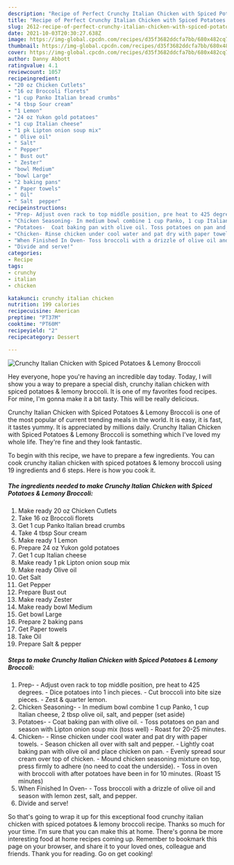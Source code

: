 ```yaml
---
description: "Recipe of Perfect Crunchy Italian Chicken with Spiced Potatoes &amp;amp; Lemony Broccoli"
title: "Recipe of Perfect Crunchy Italian Chicken with Spiced Potatoes &amp;amp; Lemony Broccoli"
slug: 2612-recipe-of-perfect-crunchy-italian-chicken-with-spiced-potatoes-and-amp-lemony-broccoli
date: 2021-10-03T20:30:27.638Z
image: https://img-global.cpcdn.com/recipes/d35f3682ddcfa7bb/680x482cq70/crunchy-italian-chicken-with-spiced-potatoes-lemony-broccoli-recipe-main-photo.jpg
thumbnail: https://img-global.cpcdn.com/recipes/d35f3682ddcfa7bb/680x482cq70/crunchy-italian-chicken-with-spiced-potatoes-lemony-broccoli-recipe-main-photo.jpg
cover: https://img-global.cpcdn.com/recipes/d35f3682ddcfa7bb/680x482cq70/crunchy-italian-chicken-with-spiced-potatoes-lemony-broccoli-recipe-main-photo.jpg
author: Danny Abbott
ratingvalue: 4.1
reviewcount: 1057
recipeingredient:
- "20 oz Chicken Cutlets"
- "16 oz Broccoli florets"
- "1 cup Panko Italian bread crumbs"
- "4 tbsp Sour cream"
- "1 Lemon"
- "24 oz Yukon gold potatoes"
- "1 cup Italian cheese"
- "1 pk Lipton onion soup mix"
- " Olive oil"
- " Salt"
- " Pepper"
- " Bust out"
- " Zester"
- "bowl Medium"
- "bowl Large"
- "2 baking pans"
- " Paper towels"
- " Oil"
- " Salt  pepper"
recipeinstructions:
- "Prep- Adjust oven rack to top middle position, pre heat to 425 degrees. Dice potatoes into 1 inch pieces. Cut broccoli into bite size pieces. Zest &amp; quarter lemon."
- "Chicken Seasoning- In medium bowl combine 1 cup Panko, 1 cup Italian cheese, 2 tbsp olive oil, salt, and pepper (set aside)"
- "Potatoes-  Coat baking pan with olive oil. Toss potatoes on pan and season with Lipton onion soup mix (toss well) Roast for 20-25 minutes."
- "Chicken- Rinse chicken under cool water and pat dry with paper towels. Season chicken all over with salt and pepper.  Lightly coat baking pan with olive oil and place chicken on pan. Evenly spread sour cream over top of chicken. Mound chicken seasoning mixture on top, press firmly to adhere (no need to coat the underside). Toss in oven with broccoli with after potatoes have been in for 10 minutes. (Roast 15 minutes)"
- "When Finished In Oven- Toss broccoli with a drizzle of olive oil and season with lemon zest, salt, and pepper."
- "Divide and serve!"
categories:
- Recipe
tags:
- crunchy
- italian
- chicken

katakunci: crunchy italian chicken 
nutrition: 199 calories
recipecuisine: American
preptime: "PT37M"
cooktime: "PT60M"
recipeyield: "2"
recipecategory: Dessert

---
```



![Crunchy Italian Chicken with Spiced Potatoes &amp; Lemony Broccoli](https://img-global.cpcdn.com/recipes/d35f3682ddcfa7bb/680x482cq70/crunchy-italian-chicken-with-spiced-potatoes-lemony-broccoli-recipe-main-photo.jpg)

Hey everyone, hope you're having an incredible day today. Today, I will show you a way to prepare a special dish, crunchy italian chicken with spiced potatoes &amp; lemony broccoli. It is one of my favorites food recipes. For mine, I'm gonna make it a bit tasty. This will be really delicious.

Crunchy Italian Chicken with Spiced Potatoes &amp; Lemony Broccoli is one of the most popular of current trending meals in the world. It is easy, it is fast, it tastes yummy. It is appreciated by millions daily. Crunchy Italian Chicken with Spiced Potatoes &amp; Lemony Broccoli is something which I've loved my whole life. They're fine and they look fantastic.




To begin with this recipe, we have to prepare a few ingredients. You can cook crunchy italian chicken with spiced potatoes &amp; lemony broccoli using 19 ingredients and 6 steps. Here is how you cook it.

<!--inarticleads1-->

##### The ingredients needed to make Crunchy Italian Chicken with Spiced Potatoes &amp; Lemony Broccoli:

1. Make ready 20 oz Chicken Cutlets
1. Take 16 oz Broccoli florets
1. Get 1 cup Panko Italian bread crumbs
1. Take 4 tbsp Sour cream
1. Make ready 1 Lemon
1. Prepare 24 oz Yukon gold potatoes
1. Get 1 cup Italian cheese
1. Make ready 1 pk Lipton onion soup mix
1. Make ready  Olive oil
1. Get  Salt
1. Get  Pepper
1. Prepare  Bust out
1. Make ready  Zester
1. Make ready bowl Medium
1. Get bowl Large
1. Prepare 2 baking pans
1. Get  Paper towels
1. Take  Oil
1. Prepare  Salt &amp; pepper




<!--inarticleads2-->

##### Steps to make Crunchy Italian Chicken with Spiced Potatoes &amp; Lemony Broccoli:

1. Prep- - Adjust oven rack to top middle position, pre heat to 425 degrees. - Dice potatoes into 1 inch pieces. - Cut broccoli into bite size pieces. - Zest &amp; quarter lemon.
1. Chicken Seasoning- - In medium bowl combine 1 cup Panko, 1 cup Italian cheese, 2 tbsp olive oil, salt, and pepper (set aside)
1. Potatoes-  - Coat baking pan with olive oil. - Toss potatoes on pan and season with Lipton onion soup mix (toss well) - Roast for 20-25 minutes.
1. Chicken- - Rinse chicken under cool water and pat dry with paper towels. - Season chicken all over with salt and pepper.  - Lightly coat baking pan with olive oil and place chicken on pan. - Evenly spread sour cream over top of chicken. - Mound chicken seasoning mixture on top, press firmly to adhere (no need to coat the underside). - Toss in oven with broccoli with after potatoes have been in for 10 minutes. (Roast 15 minutes)
1. When Finished In Oven- - Toss broccoli with a drizzle of olive oil and season with lemon zest, salt, and pepper.
1. Divide and serve!




So that's going to wrap it up for this exceptional food crunchy italian chicken with spiced potatoes &amp; lemony broccoli recipe. Thanks so much for your time. I'm sure that you can make this at home. There's gonna be more interesting food at home recipes coming up. Remember to bookmark this page on your browser, and share it to your loved ones, colleague and friends. Thank you for reading. Go on get cooking!
